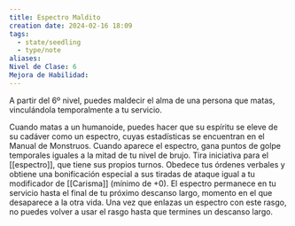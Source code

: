 ```yaml
---
title: Espectro Maldito
creation date: 2024-02-16 18:09
tags:
  - state/seedling
  - type/note
aliases: 
Nivel de Clase: 6
Mejora de Habilidad:
---
```

A partir del 6º nivel, puedes maldecir el alma de una persona que matas, vinculándola
temporalmente a tu servicio.

Cuando matas a un humanoide, puedes hacer que su espíritu se eleve de su cadáver como un
espectro, cuyas estadísticas se encuentran en el Manual de Monstruos. Cuando aparece el espectro, gana puntos de golpe temporales iguales a la mitad de tu nivel de brujo. Tira iniciativa para el [[espectro]], que tiene sus propios turnos. Obedece tus órdenes verbales y obtiene una bonificación especial a sus tiradas de ataque igual a tu modificador de [[Carisma]] (mínimo de +0).
El espectro permanece en tu servicio hasta el final de tu próximo descanso largo, momento en el
que desaparece a la otra vida.
Una vez que enlazas un espectro con este rasgo, no puedes volver a usar el rasgo hasta que termines un descanso largo.

